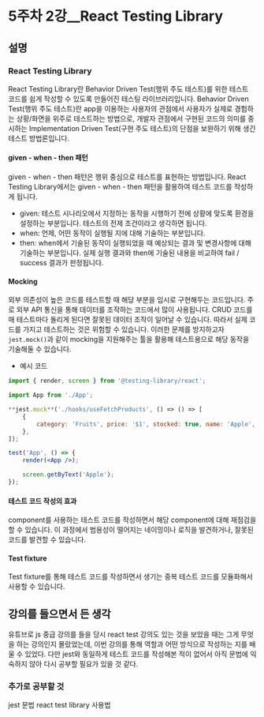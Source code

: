 # 5주차 2강__React Testing Library

## 설명

### React Testing Library

React Testing Library란 Behavior Driven Test(행위 주도 테스트)를 위한 테스트 코드를 쉽게 작성할 수 있도록 만들어진 테스팅 라이브러리입니다. Behavior Driven Test(행위 주도 테스트)란 app을 이용하는 사용자의 관점에서 사용자가 실제로 경험하는 상황/화면을 위주로 테스트하는 방법으로, 개발자 관점에서 구현된 코드의 의미를 중시하는 Implementation Driven Test(구현 주도 테스트)의 단점을 보완하기 위해 생긴 테스트 방법론입니다.

#### given - when - then 패턴

given - when - then 패턴은 행위 중심으로 테스트를 표현하는 방법입니다. React Testing Library에서는 given - when - then 패턴을 활용하여 테스트 코드를 작성하게 됩니다.

- given: 테스트 시나리오에서 지정하는 동작을 시행하기 전에 상황에 맞도록 환경을 설정하는 부분입니다. 테스트의 전제 조건이라고 생각하면 됩니다.
- when: 언제, 어떤 동작이 실행될 지에 대해 기술하는 부분입니다.
- then: when에서 기술된 동작이 실행되었을 때 예상되는 결과 및 변경사항에 대해 기술하는 부분입니다. 실제 실행 결과와 then에 기술된 내용을 비교하여 fail / success 결과가 판정됩니다.

#### Mocking

외부 의존성이 높은 코드를 테스트할 때 해당 부분을 임시로 구현해두는 코드입니다. 주로 외부 API 통신을 통해 데이터를 조작하는 코드에서 많이 사용됩니다. CRUD 코드를 매 테스트마다 돌리게 된다면 잘못된 데이터 조작이 일어날 수 있습니다. 따라서 실제 코드를 가지고 테스트하는 것은 위험할 수 있습니다. 이러한 문제를 방지하고자 `jest.mock()`과 같이 mocking을 지원해주는 툴을 활용해 테스트용으로 해당 동작을 기술해둘 수 있습니다.

- 예시 코드

```jsx
import { render, screen } from '@testing-library/react';

import App from './App';

**jest.mock**('./hooks/useFetchProducts', () => () => [
	{
		category: 'Fruits', price: '$1', stocked: true, name: 'Apple',
	},
]);

test('App', () => {
	render(<App />);

	screen.getByText('Apple');
});
```

#### 테스트 코드 작성의 효과

component를 사용하는 테스트 코드를 작성하면서 해당 component에 대해 재점검을 할 수 있습니다. 이 과정에서 범용성이 떨어지는 네이밍이나 로직을 발견하거나, 잘못된 코드를 발견할 수 있습니다.

#### Test fixture

Test fixture를 통해 테스트 코드를 작성하면서 생기는 중복 테스트 코드를 모듈화해서 사용할 수 있습니다.

## 강의를 들으면서 든 생각

유튜브로 js 중급 강의를 들을 당시 react test 강의도 있는 것을 보았을 때는 그게 무엇을 하는 강의인지 몰랐었는데, 이번 강의를 통해 역할과 어떤 방식으로 작성하는 지를 배울 수 있었다. 다만 jest와 동일하게 테스트 코드를 작성해본 적이 없어서 아직 문법에 익숙하지 않아 다시 공부할 필요가 있을 것 같다.

### 추가로 공부할 것

jest 문법
react test library 사용법
